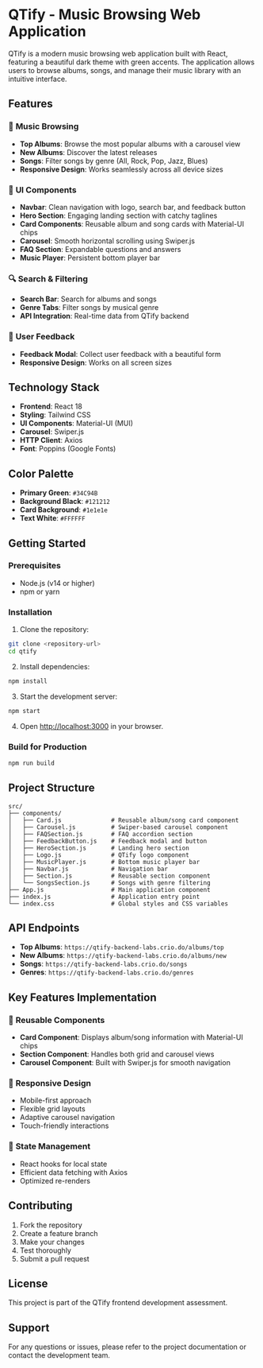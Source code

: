 # QTify - Music Browsing Web Application

QTify is a modern music browsing web application built with React, featuring a beautiful dark theme with green accents. The application allows users to browse albums, songs, and manage their music library with an intuitive interface.

## Features

### 🎵 **Music Browsing**
- **Top Albums**: Browse the most popular albums with a carousel view
- **New Albums**: Discover the latest releases
- **Songs**: Filter songs by genre (All, Rock, Pop, Jazz, Blues)
- **Responsive Design**: Works seamlessly across all device sizes

### 🎨 **UI Components**
- **Navbar**: Clean navigation with logo, search bar, and feedback button
- **Hero Section**: Engaging landing section with catchy taglines
- **Card Components**: Reusable album and song cards with Material-UI chips
- **Carousel**: Smooth horizontal scrolling using Swiper.js
- **FAQ Section**: Expandable questions and answers
- **Music Player**: Persistent bottom player bar

### 🔍 **Search & Filtering**
- **Search Bar**: Search for albums and songs
- **Genre Tabs**: Filter songs by musical genre
- **API Integration**: Real-time data from QTify backend

### 💬 **User Feedback**
- **Feedback Modal**: Collect user feedback with a beautiful form
- **Responsive Design**: Works on all screen sizes

## Technology Stack

- **Frontend**: React 18
- **Styling**: Tailwind CSS
- **UI Components**: Material-UI (MUI)
- **Carousel**: Swiper.js
- **HTTP Client**: Axios
- **Font**: Poppins (Google Fonts)

## Color Palette

- **Primary Green**: `#34C94B`
- **Background Black**: `#121212`
- **Card Background**: `#1e1e1e`
- **Text White**: `#FFFFFF`

## Getting Started

### Prerequisites
- Node.js (v14 or higher)
- npm or yarn

### Installation

1. Clone the repository:
```bash
git clone <repository-url>
cd qtify
```

2. Install dependencies:
```bash
npm install
```

3. Start the development server:
```bash
npm start
```

4. Open [http://localhost:3000](http://localhost:3000) in your browser.

### Build for Production

```bash
npm run build
```

## Project Structure

```
src/
├── components/
│   ├── Card.js              # Reusable album/song card component
│   ├── Carousel.js          # Swiper-based carousel component
│   ├── FAQSection.js        # FAQ accordion section
│   ├── FeedbackButton.js    # Feedback modal and button
│   ├── HeroSection.js       # Landing hero section
│   ├── Logo.js              # QTify logo component
│   ├── MusicPlayer.js       # Bottom music player bar
│   ├── Navbar.js            # Navigation bar
│   ├── Section.js           # Reusable section component
│   └── SongsSection.js      # Songs with genre filtering
├── App.js                   # Main application component
├── index.js                 # Application entry point
└── index.css                # Global styles and CSS variables
```

## API Endpoints

- **Top Albums**: `https://qtify-backend-labs.crio.do/albums/top`
- **New Albums**: `https://qtify-backend-labs.crio.do/albums/new`
- **Songs**: `https://qtify-backend-labs.crio.do/songs`
- **Genres**: `https://qtify-backend-labs.crio.do/genres`

## Key Features Implementation

### 🎯 **Reusable Components**
- **Card Component**: Displays album/song information with Material-UI chips
- **Section Component**: Handles both grid and carousel views
- **Carousel Component**: Built with Swiper.js for smooth navigation

### 🎨 **Responsive Design**
- Mobile-first approach
- Flexible grid layouts
- Adaptive carousel navigation
- Touch-friendly interactions

### 🔄 **State Management**
- React hooks for local state
- Efficient data fetching with Axios
- Optimized re-renders

## Contributing

1. Fork the repository
2. Create a feature branch
3. Make your changes
4. Test thoroughly
5. Submit a pull request

## License

This project is part of the QTify frontend development assessment.

## Support

For any questions or issues, please refer to the project documentation or contact the development team.
